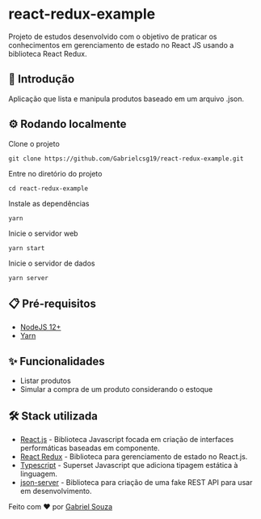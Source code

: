 # react-redux-example

Projeto de estudos desenvolvido com o objetivo de praticar os conhecimentos em gerenciamento de estado no React JS usando a biblioteca React Redux.
## 🚀 Introdução

Aplicação que lista e manipula produtos baseado em um arquivo .json.
## :gear: Rodando localmente

Clone o projeto

```
git clone https://github.com/Gabrielcsg19/react-redux-example.git
```

Entre no diretório do projeto

```
cd react-redux-example
```

Instale as dependências

```
yarn
```

Inicie o servidor web

```
yarn start
```

Inicie o servidor de dados

```
yarn server
```
## :clipboard: Pré-requisitos

- [NodeJS 12+](https://nodejs.org/en/download/)
- [Yarn](https://yarnpkg.com/getting-started/install)
## :sparkles: Funcionalidades

- Listar produtos
- Simular a compra de um produto considerando o estoque
## :hammer_and_wrench: Stack utilizada

- [React.js](https://reactjs.org/) - Biblioteca Javascript focada em criação de interfaces performáticas baseadas em componente.
- [React Redux](https://react-redux.js.org/) - Biblioteca para gerenciamento de estado no React.js.
- [Typescript](https://www.typescriptlang.org/) - Superset Javascript que adiciona tipagem estática à linguagem.
- [json-server](https://github.com/typicode/json-server) - Biblioteca para criação de uma fake REST API para usar em desenvolvimento.

Feito com :heart: por [Gabriel Souza](https://github.com/Gabrielcsg19)